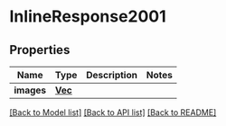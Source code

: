 # InlineResponse2001

## Properties

Name | Type | Description | Notes
------------ | ------------- | ------------- | -------------
**images** | [**Vec<Value>**](Value.md) |  | 

[[Back to Model list]](../README.md#documentation-for-models) [[Back to API list]](../README.md#documentation-for-api-endpoints) [[Back to README]](../README.md)


